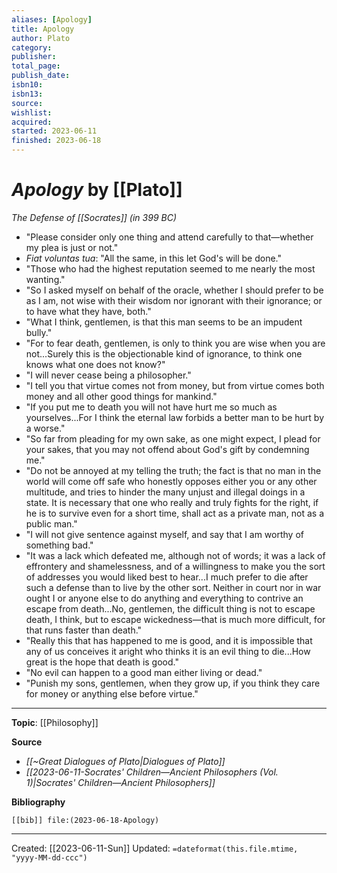 ```yaml
---
aliases: [Apology]
title: Apology
author: Plato
category: 
publisher:
total_page: 
publish_date: 
isbn10: 
isbn13: 
source: 
wishlist: 
acquired: 
started: 2023-06-11
finished: 2023-06-18
---
```

# *Apology* by [[Plato]]
*The Defense of [[Socrates]] (in 399 BC)*

- "Please consider only one thing and attend carefully to that—whether my plea is just or not." 
- *Fiat voluntas tua*: "All the same, in this let God's will be done."
- "Those who had the highest reputation seemed to me nearly the most wanting."
- "So I asked myself on behalf of the oracle, whether I should prefer to be as I am, not wise with their wisdom nor ignorant with their ignorance; or to have what they have, both." 
- "What I think, gentlemen, is that this man seems to be an impudent bully." 
- "For to fear death, gentlemen, is only to think you are wise when you are not...Surely this is the objectionable kind of ignorance, to think one knows what one does not know?"
- "I will never cease being a philosopher." 
- "I tell you that virtue comes not from money, but from virtue comes both money and all other good things for mankind."
- "If you put me to death you will not have hurt me so much as yourselves...For I think the eternal law forbids a better man to be hurt by a worse."
- "So far from pleading for my own sake, as one might expect, I plead for your sakes, that you may not offend about God's gift by condemning me."
- "Do not be annoyed at my telling the truth; the fact is that no man in the world will come off safe who honestly opposes either you or any other multitude, and tries to hinder the many unjust and illegal doings in a state. It is necessary that one who really and truly fights for the right, if he is to survive even for a short time, shall act as a private man, not as a public man."
- "I will not give sentence against myself, and say that I am worthy of something bad."
- "It was a lack which defeated me, although not of words; it was a lack of effrontery and shamelessness, and of a willingness to make you the sort of addresses you would liked best to hear...I much prefer to die after such a defense than to live by the other sort. Neither in court nor in war ought I or anyone else to do anything and everything to contrive an escape from death...No, gentlemen, the difficult thing is not to escape death, I think, but to escape wickedness—that is much more difficult, for that runs faster than death."
- "Really this that has happened to me is good, and it is impossible that any of us conceives it aright who thinks it is an evil thing to die...How great is the hope that death is good." 
- "No evil can happen to a good man either living or dead."
- "Punish my sons, gentlemen, when they grow up, if you think they care for money or anything else before virtue." 



--- 
**Topic**: [[Philosophy]]

**Source**
- *[[~Great Dialogues of Plato|Dialogues of Plato]]*
- *[[2023-06-11-Socrates' Children—Ancient Philosophers (Vol. 1)|Socrates' Children—Ancient Philosophers]]*

**Bibliography**

```query
[[bib]] file:(2023-06-18-Apology)
```

---
Created: [[2023-06-11-Sun]]
Updated: `=dateformat(this.file.mtime, "yyyy-MM-dd-ccc")`